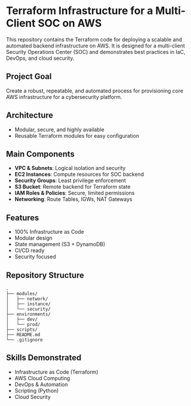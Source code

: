 # Terraform Infrastructure for a Multi-Client SOC on AWS

This repository contains the Terraform code for deploying a scalable and automated backend infrastructure on AWS. It is designed for a multi-client Security Operations Center (SOC) and demonstrates best practices in IaC, DevOps, and cloud security.

## Project Goal
Create a robust, repeatable, and automated process for provisioning core AWS infrastructure for a cybersecurity platform.

## Architecture
- Modular, secure, and highly available
- Reusable Terraform modules for easy configuration

## Main Components
- **VPC & Subnets**: Logical isolation and security
- **EC2 Instances**: Compute resources for SOC backend
- **Security Groups**: Least privilege enforcement
- **S3 Bucket**: Remote backend for Terraform state
- **IAM Roles & Policies**: Secure, limited permissions
- **Networking**: Route Tables, IGWs, NAT Gateways

## Features
- 100% Infrastructure as Code
- Modular design
- State management (S3 + DynamoDB)
- CI/CD ready
- Security focused

## Repository Structure
```
.
├── modules/
│   ├── network/
│   ├── instance/
│   └── security/
├── environments/
│   ├── dev/
│   └── prod/
├── scripts/
├── README.md
└── .gitignore
```

## Skills Demonstrated
- Infrastructure as Code (Terraform)
- AWS Cloud Computing
- DevOps & Automation
- Scripting (Python)
- Cloud Security
